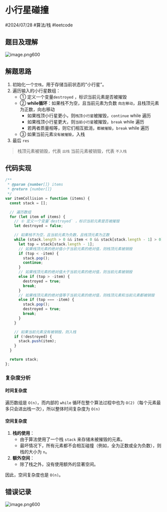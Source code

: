 
# 小行星碰撞


#2024/07/28  #算法/栈  #leetcode 
## 题目及理解

![image.png600](https://832-1310531898.cos.ap-beijing.myqcloud.com/202407271746254.png?imageSlim)

## 解题思路

1. 初始化一个`空栈`，用于存储当前状态的“小行星”。
2. 遍历输入的小行星数组：
    - ① 定义一个变量`destroyed` ，标识当前元素是否被摧毁
    - ② **while循环**：如果栈不为空，且当前元素为负数 `向左移动`，且栈顶元素为正数，向右移动
		- 如果栈顶小行星更小，则`栈顶小行星`被摧毁，`continue`  while 遍历
		- 如果栈顶小行星更大，则`当前小行星`被摧毁，`break`  while 遍历
		- 若两者质量相等，则它们相互抵消，`都被摧毁`，`break` while 遍历
    - ③ 如果当前元素`没有被摧毁`，入栈
3. 最后 `res`

>  栈顶元素被销毁，代表 `出栈`
>  当前元素被销毁，代表 `不入栈`

## 代码实现

```javascript
/**
 * @param {number[]} items
 * @return {number[]}
 */
var itemCollision = function (items) {
  const stack = [];

  // 遍历数组
  for (let item of items) {
    // ① 定义一个变量`destroyed` ，标识当前元素是否被摧毁
    let destroyed = false;

    // 如果栈不为空，且当前元素为负数，且栈顶元素为正数
    while (stack.length > 0 && item < 0 && stack[stack.length - 1] > 0) {
      let top = stack[stack.length - 1];
      // 如果栈顶元素的绝对值小于当前元素的绝对值，则栈顶元素被销毁
      if (top < -item) {
        stack.pop();
        continue;
      }
      // 如果栈顶元素的绝对值大于当前元素的绝对值，则当前元素被销毁
      else if (top > -item) {
        destroyed = true;
        break;
      }
      // 如果栈顶元素的绝对值等于当前元素的绝对值，则栈顶元素和当前元素都被销毁
      else if (top === -item) {
        stack.pop();
        destroyed = true;
        break;
      }
    }

    // 如果当前元素没有被销毁，则入栈
    if (!destroyed) {
      stack.push(item);
    }
  }

  return stack;
};

```

### 复杂度分析

#### 时间复杂度

遍历数组是 `O(n)`，而内部的 `while` 循环在整个算法过程中也为 `O(2)`（每个元素最多只会进出栈一次），所以整体时间复杂度为 `O(n)`

#### 空间复杂度

1. **栈的使用**：
    - 由于算法使用了一个栈 `stack` 来存储未被摧毁的元素。
    - 最坏情况下，所有元素都不会相互碰撞（例如，全为正数或全为负数），则栈的大小为 `n`。
2. **额外空间**：
    - 除了栈之外，没有使用额外的显著空间。

因此，空间复杂度也是 `O(n)`。

## 错误记录

![image.png600](https://832-1310531898.cos.ap-beijing.myqcloud.com/202407280720119.png?imageSlim)
